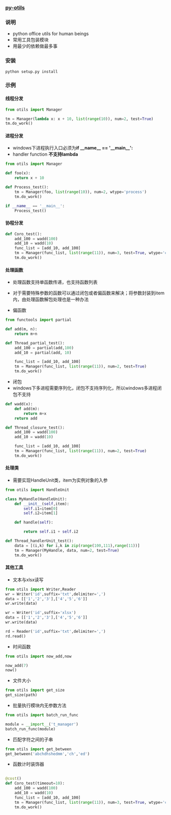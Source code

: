 ### [py-otils](https://github.com/MRongM/py-otils.git)

### 说明
- python office utils for human beings
- 常用工具包装模块
- 用最少的依赖做最多事

### 安装
```
python setup.py install
```

### 示例

#### 线程分发

```python
from otils import Manager

tm = Manager(lambda x: x + 10, list(range(10)), num=2, test=True)
tm.do_work()

```

#### 进程分发

- windows下进程执行入口必须为**if \_\_name\_\_ == \'\_\_main\_\_\':**
- handler function **不支持lambda**

```python
from otils import Manager

def foo(x):
    return x + 10

def Process_test():
    tm = Manager(foo, list(range(10)), num=2, wtype='process')
    tm.do_work()

if __name__ == '__main__':
    Process_test()

```


#### 协程分发

```python
def Coro_test():
    add_100 = wadd(100)
    add_10 = wadd(10)
    func_list = [add_10, add_100]
    tm = Manager(func_list, list(range(11)), num=3, test=True, wtype='coro',sleep=2,timeout=10)
    tm.do_work()
```

#### 处理函数
- 处理函数支持单函数传递，也支持函数列表
- 对于需要特殊参数的函数可以通过闭包或者偏函数来解决；将参数封装到item内，由处理函数解包处理也是一种办法

- 偏函数

```python
from functools import partial

def add(m, n):
    return m+n

def Thread_partial_test():
    add_100 = partial(add,100)
    add_10 = partial(add, 10)

    func_list = [add_10, add_100]
    tm = Manager(func_list, list(range(11)), num=2, test=True)
    tm.do_work()

```

- 闭包
- windows下多进程需要序列化，闭包不支持序列化，所以windows多进程闭包不支持

```python
def wadd(x):
    def add(m):
        return m+x
    return add

def Thread_closure_test():
    add_100 = wadd(100)
    add_10 = wadd(10)

    func_list = [add_10, add_100]
    tm = Manager(func_list, list(range(11)), num=2, test=True)
    tm.do_work()

```

#### 处理类
- 需要实现HandleUnit类，item为实例对象的入参

```python
from otils import HandleUnit

class MyHandle(HandleUnit):
    def __init__(self,item):
        self.i1=item[0]
        self.i2=item[1]

    def handle(self):

        return self.i1 + self.i2

def Thread_handlerUnit_test():
    data = [(i,k) for i,k in zip(range(100,111),range(11))]
    tm = Manager(MyHandle, data, num=2, test=True)
    tm.do_work()
```

#### 其他工具

- 文本与xlsx读写

```python
from otils import Writer,Reader
wr = Writer('id',suffix='txt',delimiter=',')
data = [['1','2','3'],['4','5','6']]
wr.write(data)

wr = Writer('id',suffix='xlsx')
data = [['1','2','3'],['4','5','6']]
wr.write(data)

rd = Reader('id',suffix='txt',delimiter=',')
rd.read()
```

- 时间函数

```python
from otils import now_add,now

now_add(7)
now()
```

- 文件大小

```python
from otils import get_size
get_size(path)

```

- 批量执行模块内无参数方法

```python
from otils import batch_run_func

module = __import__('t_manager')
batch_run_func(module)

```

- 匹配字符之间的子串

```python
from otils import get_between
get_between('abchdhshedmm','ch','ed')
```

- 函数计时装饰器

```python
 
@cost()
def Coro_test(timeout=10):
    add_100 = wadd(100)
    add_10 = wadd(10)
    func_list = [add_10, add_100]
    tm = Manager(func_list, list(range(11)), num=3, test=True, wtype='coro',sleep=2,timeout=timeout)
    tm.do_work()

```
